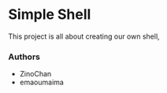 # Simple Shell

This project is all about creating our own shell,


### Authors
- ZinoChan
- emaoumaima

